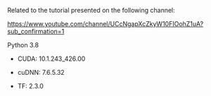 Related to the tutorial presented on the following channel:

https://www.youtube.com/channel/UCcNgapXcZkyW10FIOohZ1uA?sub_confirmation=1

Python 3.8

* CUDA: 10.1.243_426.00

* cuDNN: 7.6.5.32

* TF: 2.3.0
